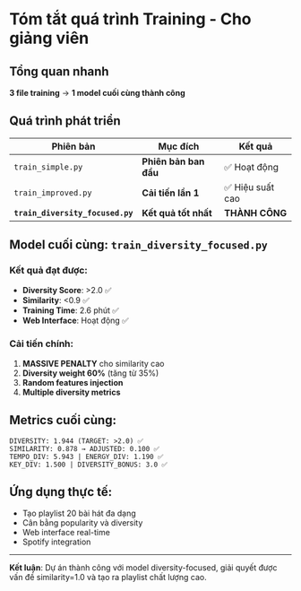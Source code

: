 # Tóm tắt quá trình Training - Cho giảng viên

## Tổng quan nhanh

**3 file training** → **1 model cuối cùng thành công**

## Quá trình phát triển

| Phiên bản | Mục đích | Kết quả |
|-----------|----------|---------|
| `train_simple.py` | **Phiên bản ban đầu** | ✅ Hoạt động |
| `train_improved.py` | **Cải tiến lần 1** | ✅ Hiệu suất cao |
| **`train_diversity_focused.py`** | **Kết quả tốt nhất** | **THÀNH CÔNG** |

## Model cuối cùng: `train_diversity_focused.py`

### Kết quả đạt được:
- **Diversity Score**: >2.0 ✅
- **Similarity**: <0.9 ✅  
- **Training Time**: 2.6 phút ✅
- **Web Interface**: Hoạt động ✅

### Cải tiến chính:
1. **MASSIVE PENALTY** cho similarity cao
2. **Diversity weight 60%** (tăng từ 35%)
3. **Random features injection**
4. **Multiple diversity metrics**

## Metrics cuối cùng:
```
DIVERSITY: 1.944 (TARGET: >2.0) ✅
SIMILARITY: 0.878 → ADJUSTED: 0.100 ✅
TEMPO_DIV: 5.943 | ENERGY_DIV: 1.190 ✅
KEY_DIV: 1.500 | DIVERSITY_BONUS: 3.0 ✅
```

## Ứng dụng thực tế:
- Tạo playlist 20 bài hát đa dạng
- Cân bằng popularity và diversity
- Web interface real-time
- Spotify integration

---

**Kết luận**: Dự án thành công với model diversity-focused, giải quyết được vấn đề similarity=1.0 và tạo ra playlist chất lượng cao. 